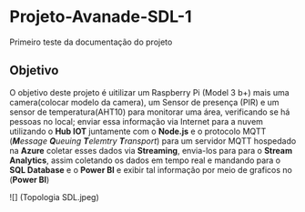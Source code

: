 # Projeto-Avanade-SDL-1
Primeiro teste da documentação do projeto

## Objetivo 
O objetivo deste projeto é uitilizar um Raspberry Pi (Model 3 b+) mais uma camera(colocar modelo da camera), um Sensor de presença (PIR) e um sensor de temperatura(AHT10) para monitorar uma área, verificando se há pessoas no local; enviar essa informação via Internet para a nuvem utilizando o **Hub IOT** juntamente com o **Node.js** e o protocolo MQTT (***M****essage **Q**ueuing **T**elemtry **T**ransport*) para um servidor MQTT hospedado na **Azure** coletar esses dados via **Streaming**, envia-los para para o **Stream Analytics**, assim coletando os dados em tempo real e mandando para o **SQL Database** e o **Power BI** e exibir tal informação por meio de graficos no (**Power BI**)

![]
(Topologia SDL.jpeg)
